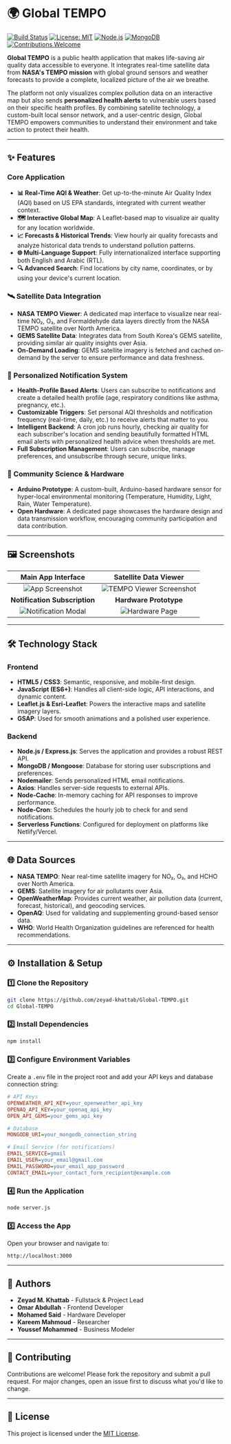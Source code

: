# 🌍 Global TEMPO

[![Build Status](https://img.shields.io/badge/build-passing-brightgreen.svg)](https://globaltempo.netlify.app/)
[![License: MIT](https://img.shields.io/badge/License-MIT-yellow.svg)](LICENSE)
[![Node.js](https://img.shields.io/badge/Node.js-18.x-green?logo=node.js)](https://nodejs.org/)
[![MongoDB](https://img.shields.io/badge/MongoDB-4.x-green?logo=mongodb)](https://www.mongodb.com/)
[![Contributions Welcome](https://img.shields.io/badge/Contributions-Welcome-blue.svg)](#-contributing)

**Global TEMPO** is a public health application that makes life-saving air quality data accessible to everyone. It integrates real-time satellite data from **NASA's TEMPO mission** with global ground sensors and weather forecasts to provide a complete, localized picture of the air we breathe.

The platform not only visualizes complex pollution data on an interactive map but also sends **personalized health alerts** to vulnerable users based on their specific health profiles. By combining satellite technology, a custom-built local sensor network, and a user-centric design, Global TEMPO empowers communities to understand their environment and take action to protect their health.

---

## ✨ Features

### Core Application

- **📊 Real-Time AQI & Weather**: Get up-to-the-minute Air Quality Index (AQI) based on US EPA standards, integrated with current weather context.
- **🗺️ Interactive Global Map**: A Leaflet-based map to visualize air quality for any location worldwide.
- **📈 Forecasts & Historical Trends**: View hourly air quality forecasts and analyze historical data trends to understand pollution patterns.
- **🌐 Multi-Language Support**: Fully internationalized interface supporting both English and Arabic (RTL).
- **🔍 Advanced Search**: Find locations by city name, coordinates, or by using your device's current location.

### 🛰️ Satellite Data Integration

- **NASA TEMPO Viewer**: A dedicated map interface to visualize near real-time NO₂, O₃, and Formaldehyde data layers directly from the NASA TEMPO satellite over North America.
- **GEMS Satellite Data**: Integrates data from South Korea's GEMS satellite, providing similar air quality insights over Asia.
- **On-Demand Loading**: GEMS satellite imagery is fetched and cached on-demand by the server to ensure performance and data freshness.

### 🔔 Personalized Notification System

- **Health-Profile Based Alerts**: Users can subscribe to notifications and create a detailed health profile (age, respiratory conditions like asthma, pregnancy, etc.).
- **Customizable Triggers**: Set personal AQI thresholds and notification frequency (real-time, daily, etc.) to receive alerts that matter to you.
- **Intelligent Backend**: A cron job runs hourly, checking air quality for each subscriber's location and sending beautifully formatted HTML email alerts with personalized health advice when thresholds are met.
- **Full Subscription Management**: Users can subscribe, manage preferences, and unsubscribe through secure, unique links.

### 🔬 Community Science & Hardware

- **Arduino Prototype**: A custom-built, Arduino-based hardware sensor for hyper-local environmental monitoring (Temperature, Humidity, Light, Rain, Water Temperature).
- **Open Hardware**: A dedicated page showcases the hardware design and data transmission workflow, encouraging community participation and data contribution.

---

## 🖼️ Screenshots

|                                     Main App Interface                                      |                                 Satellite Data Viewer                                 |
| :-----------------------------------------------------------------------------------------: | :-----------------------------------------------------------------------------------: |
|      ![App Screenshot](./public/assets/Global-TEMPO-NASA-Air-Quality-Forecasting.png)       | ![TEMPO Viewer Screenshot](./public/assets/Global-TEMPO-TEMPO-Multi-Layer-Viewer.png) |
|                                **Notification Subscription**                                |                                **Hardware Prototype**                                 |
| ![Notification Modal](./public/assets/Global-TEMPO-Get-Personalized-Air-Quality-Alerts.png) |              ![Hardware Page](./public/assets/Global-TEMPO-Hardware.png)              |

---

## 🛠️ Technology Stack

### **Frontend**

- **HTML5 / CSS3**: Semantic, responsive, and mobile-first design.
- **JavaScript (ES6+)**: Handles all client-side logic, API interactions, and dynamic content.
- **Leaflet.js & Esri-Leaflet**: Powers the interactive maps and satellite imagery layers.
- **GSAP**: Used for smooth animations and a polished user experience.

### **Backend**

- **Node.js / Express.js**: Serves the application and provides a robust REST API.
- **MongoDB / Mongoose**: Database for storing user subscriptions and preferences.
- **Nodemailer**: Sends personalized HTML email notifications.
- **Axios**: Handles server-side requests to external APIs.
- **Node-Cache**: In-memory caching for API responses to improve performance.
- **Node-Cron**: Schedules the hourly job to check for and send notifications.
- **Serverless Functions**: Configured for deployment on platforms like Netlify/Vercel.

---

## 🌐 Data Sources

- **NASA TEMPO**: Near real-time satellite imagery for NO₂, O₃, and HCHO over North America.
- **GEMS**: Satellite imagery for air pollutants over Asia.
- **OpenWeatherMap**: Provides current weather, air pollution data (current, forecast, historical), and geocoding services.
- **OpenAQ**: Used for validating and supplementing ground-based sensor data.
- **WHO**: World Health Organization guidelines are referenced for health recommendations.

---

## ⚙️ Installation & Setup

### 1️⃣ Clone the Repository

```bash
git clone https://github.com/zeyad-khattab/Global-TEMPO.git
cd Global-TEMPO
```

### 2️⃣ Install Dependencies

```bash
npm install
```

### 3️⃣ Configure Environment Variables

Create a `.env` file in the project root and add your API keys and database connection string:

```ini
# API Keys
OPENWEATHER_API_KEY=your_openweather_api_key
OPENAQ_API_KEY=your_openaq_api_key
OPEN_API_GEMS=your_gems_api_key

# Database
MONGODB_URI=your_mongodb_connection_string

# Email Service (for notifications)
EMAIL_SERVICE=gmail
EMAIL_USER=your_email@gmail.com
EMAIL_PASSWORD=your_email_app_password
CONTACT_EMAIL=your_contact_form_recipient@example.com
```

### 4️⃣ Run the Application

```bash
node server.js
```

### 5️⃣ Access the App

Open your browser and navigate to:

```
http://localhost:3000
```

---

## 👤 Authors

- **Zeyad M. Khattab** - Fullstack & Project Lead
- **Omar Abdullah** - Frontend Developer
- **Mohamed Said** - Hardware Developer
- **Kareem Mahmoud** - Researcher
- **Youssef Mohammed** - Business Modeler

---

## 🤝 Contributing

Contributions are welcome! Please fork the repository and submit a pull request. For major changes, open an issue first to discuss what you'd like to change.

---

## 📜 License

This project is licensed under the [MIT License](LICENSE).
